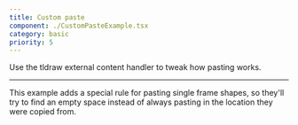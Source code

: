 ```yaml
---
title: Custom paste
component: ./CustomPasteExample.tsx
category: basic
priority: 5
---
```


Use the tldraw external content handler to tweak how pasting works.

---

This example adds a special rule for pasting single frame shapes, so they'll try to find an empty space instead of always pasting in the location they were copied from.
